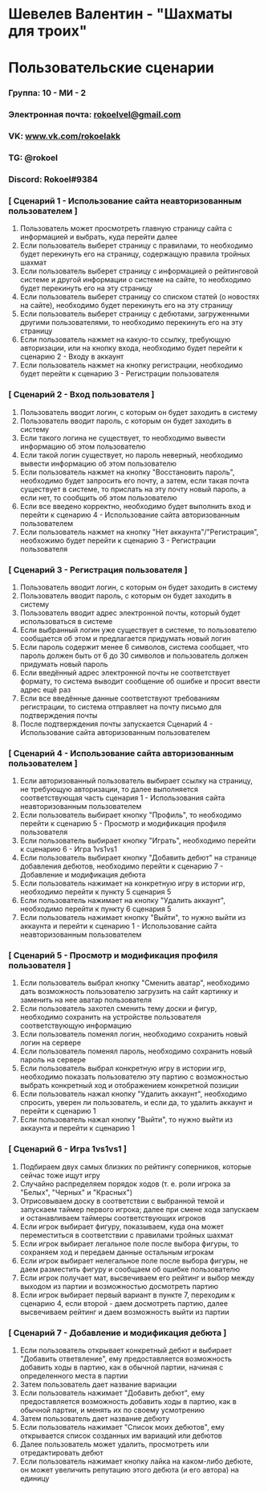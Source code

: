 # Шевелев Валентин - "Шахматы для троих"
# Пользовательские сценарии

### Группа: 10 - МИ - 2
### Электронная почта: rokoelvel@gmail.com
### VK: www.vk.com/rokoelakk
### TG: @rokoel
### Discord: Rokoel#9384


### [ Сценарий 1 - Использование сайта неавторизованным пользователем ]

1. Пользователь может просмотреть главную страницу сайта с информацией и выбрать, куда перейти далее
2. Если пользователь выберет страницу с правилами, то необходимо будет перекинуть его на страницу, содержащую правила тройных шахмат
3. Если пользователь выберет страницу с информацией о рейтинговой системе и другой информации о системе на сайте, то необходимо будет перекинуть его на эту страницу
4. Если пользователь выберет страницу со списком статей (о новостях на сайте), необходимо будет перекинуть его на эту страницу
5. Если пользователь выберет страницу с дебютами, загруженными другими пользователями, то необходимо перекинуть его на эту страницу
6. Если пользователь нажмет на какую-то ссылку, требующую авторизации, или на кнопку входа, необходимо будет перейти к сценарию 2 - Входу в аккаунт
7. Если пользователь нажмет на кнопку регистрации, необходимо будет перейти к сценарию 3 - Регистрации пользователя

### [ Сценарий 2 - Вход пользователя ]

1. Пользователь вводит логин, с которым он будет заходить в систему
2. Пользователь вводит пароль, с которым он будет заходить в систему
3. Если такого логина не существует, то необходимо вывести информацию об этом пользователю
4. Если такой логин существует, но пароль неверный, необходимо вывести информацию об этом пользователю
5. Если пользователь нажмет на кнопку "Восстановить пароль", необходимо будет запросить его почту, а затем, если такая почта существует в системе, то прислать на эту почту новый пароль, а если нет, то сообщить об этом пользователю
6. Если все введено корректно, необходимо будет выполнить вход и перейти к сценарию 4 - Использование сайта авторизованным пользователем
7. Если пользователь нажмет на кнопку "Нет аккаунта"/"Регистрация", необхожимо будет перейти к сценарию 3 - Регистрации пользователя

### [ Сценарий 3 - Регистрация пользователя ]

1. Пользователь вводит логин, с которым он будет заходить в систему
2. Пользователь вводит пароль, с которым он будет заходить в систему
3. Пользователь вводит адрес электронной почты, который будет использоваться в системе
4. Если выбранный логин уже существует в системе, то пользователю сообщается об этом и предлагается придумать новый логин
5. Если пароль содержит менее 6 символов, система сообщает, что пароль должен быть от 6 до 30 символов и пользователь должен придумать новый пароль
6. Если введённый адрес электронной почты не соответствует формату, то система выводит сообщение об ошибке и просит ввести адрес ещё раз
7. Если все введённые данные соответствуют требованиям регистрации, то система отправляет на почту письмо для подтверждения почты
8. После подтверждения почты запускается Сценарий 4 - Использование сайта авторизованным пользователем

### [ Сценарий 4 - Использование сайта авторизованным пользователем ]

1. Если авторизованный пользователь выбирает ссылку на страницу, не требующую авторизации, то далее выполняется соответствующая часть сценария 1 - Использования сайта неавторизованным пользователем
2. Если пользователь выбирает кнопку "Профиль", то необходимо перейти к сценарию 5 - Просмотр и модификация профиля пользователя
3. Если пользователь выбирает кнопку "Играть", необходимо перейти к сценарию 6 - Игра 1vs1vs1
4. Если пользователь выбирает кнопку "Добавить дебют" на странице добавления дебютов, необходимо перейти к сценарию 7 - Добавление и модификация дебюта
5. Если пользователь нажимает на конкретную игру в истории игр, необходимо перейти к пункту 5 сценария 5
6. Если пользователь нажимает на кнопку "Удалить аккаунт", необходимо перейти к пункту 6 сценария 5
7. Если пользователь нажимает кнопку "Выйти", то нужно выйти из аккаунта и перейти к сценарию 1 - Использование сайта неавторизованным пользователем

### [ Сценарий 5 - Просмотр и модификация профиля пользователя ]

1. Если пользователь выбрал кнопку "Сменить аватар", необходимо дать возможность пользователю загрузить на сайт картинку и заменить на нее аватар пользователя
2. Если пользователь захотел сменить тему доски и фигур, необходимо сохранить на устройстве пользователя соответствующую информацию
3. Если пользователь поменял логин, необходимо сохранить новый логин на сервере
4. Если пользователь поменял пароль, необходимо сохранить новый пароль на сервере
5. Если пользователь выбрал конкретную игру в истории игр, необходимо показать пользователю эту партию с возможностью выбрать конкретный ход и отображением конкретной позиции
6. Если пользователь нажал кнопку "Удалить аккаунт", необходимо спросить, уверен ли пользователь, и если да, то удалить аккаунт и перейти к сценарию 1
7. Если пользователь нажал кнопку "Выйти", то нужно выйти из аккаунта и перейти к сценарию 1

### [ Сценарий 6 - Игра 1vs1vs1 ]

1. Подбираем двух самых близких по рейтингу соперников, которые сейчас тоже ищут игру
2. Случайно распределяем порядок ходов (т. е. роли игрока за "Белых", "Черных" и "Красных")
3. Отрисовываем доску в соответствии с выбранной темой и запускаем таймер первого игрока; далее при смене хода запускаем и останавливаем таймеры соответствующих игроков
4. Если игрок выбирает фигуру, показываем, куда она может переместиться в соответствии с правилами тройных шахмат
5. Если игрок выбирает легальное поле после выбора фигуры, то сохраняем ход и передаем данные остальным игрокам
6. Если игрок выбирает нелегальное поле после выбора фигуры, не даем разместить фигуру и сообщаем об ошибке пользователю
7. Если игрок получает мат, высвечиваем его рейтинг и выбор между выходом из партии и возможностью досмотреть партию
8. Если игрок выбирает первый вариант в пункте 7, переходим к сценарию 4, если второй - даем досмотреть партию, далее высвечиваем рейтинг и даем возможность выйти из партии

### [ Сценарий 7 - Добавление и модификация дебюта ]

1. Если пользователь открывает конкретный дебют и выбирает "Добавить ответвление", ему предоставляется возможность добавить ходы в партию, как в обычной партии, начиная с определенного места в партии
2. Затем пользователь дает название вариации
3. Если пользователь нажимает "Добавить дебют", ему предоставляется возможность добавить ходы в партию, как в обычной партии, и менять их по своему усмотрению
4. Затем пользователь дает название дебюту
5. Если пользователь нажимает "Список моих дебютов", ему открывается список созданных им вариаций или дебютов
6. Далее пользователь может удалить, просмотреть или отредактировать дебют
7. Если пользователь нажимает кнопку лайка на каком-либо дебюте, он может увеличить репутацию этого дебюта (и его автора) на единицу
